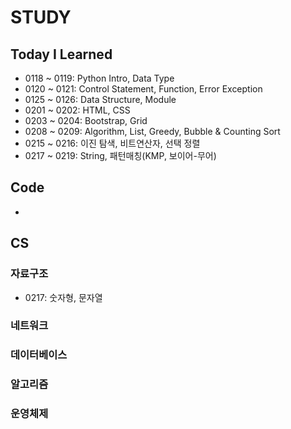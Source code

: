# STUDY



## Today I Learned

- 0118 ~ 0119: Python Intro, Data Type
- 0120 ~ 0121:  Control Statement, Function, Error Exception
- 0125 ~ 0126: Data Structure, Module
- 0201 ~ 0202: HTML, CSS
- 0203 ~ 0204: Bootstrap, Grid
- 0208 ~ 0209: Algorithm, List, Greedy, Bubble & Counting Sort
- 0215 ~ 0216: 이진 탐색, 비트연산자, 선택 정렬
- 0217 ~ 0219:  String, 패턴매칭(KMP, 보이어-무어)



## Code

- 





## CS



### 자료구조

- 0217: 숫자형, 문자열



### 네트워크



### 데이터베이스



### 알고리즘



### 운영체제

